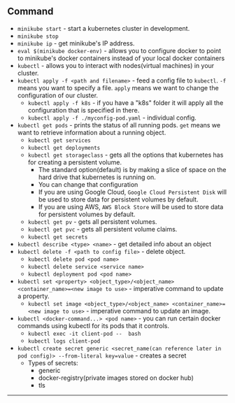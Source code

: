 ## Command
- `minikube start` - start a kubernetes cluster in development.
- `minikube stop`
- `minikube ip` - get minikube's IP address.
- `eval $(minikube docker-env)` - allows you to configure docker to point to minikube's docker containers instead of your local docker containers
- `kubectl` - allows you to interact with nodes(virtual machines) in your cluster.
- `kubectl apply -f <path and filename>` - feed a config file to `kubectl`. `-f` means you want to specify a file. `apply` means we want to change the configuration of our cluster.
  - `kubectl apply -f k8s` - if you have a "k8s" folder it will apply all the configuration that is specified in there.
  - `kubectl apply -f ./myconfig-pod.yaml` - individual config.
- `kubectl get pods` - prints the status of all running pods. `get` means we want to retrieve information about a running object.
  - `kubectl get services`
  - `kubectl get deployments`
  - `kubectl get storageclass` - gets all the options that kubernetes has for creating a persistent volume.
    - The standard option(default) is by making a slice of space on the hard drive that kubernetes is running on.
    - You can change that configuration
    - If you are using Google Cloud, `Google Cloud Persistent Disk` will be used to store data for persistent volumes by default.
    - If you are using AWS, `AWS Block Store` will be used to store data for persistent volumes by default.
  - `kubectl get pv` - gets all persistent volumes.
  - `kubectl get pvc` - gets all persistent volume claims.
  - `kubectl get secrets`
- `kubectl describe <type> <name>` - get detailed info about an object
- `kubectl delete -f <path to config file>` - delete object.
  - `kubectl delete pod <pod name>`
  - `kubectl delete service <service name>`
  - `kubectl deployment pod <pod name>`
- `kubectl set <property> <object_type>/<object_name> <container_name>=<new image to use>` - imperative command to update a property.
  - `kubectl set image <object_type>/<object_name> <container_name>=<new image to use>` - imperative command to update an image.
- `kubectl <docker-command...> <pod name>` - you can run certain docker commands using kubectl for its pods that it controls.
  - `kubectl exec -it client-pod --  bash`
  - `kubectl logs client-pod`
- `kubectl create secret generic <secret_name(can reference later in pod config)> --from-literal key=value` - creates a secret 
  - Types of secrets:
    - generic
    - docker-registry(private images stored on docker hub)
    - tls
---